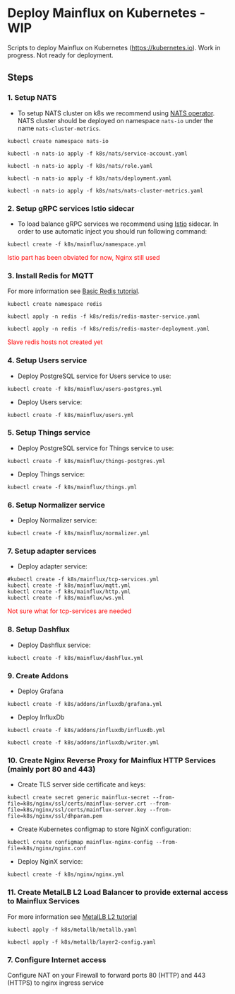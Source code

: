 # Deploy Mainflux on Kubernetes - WIP
Scripts to deploy Mainflux on Kubernetes (https://kubernetes.io). Work in progress. Not ready for deployment.

## Steps

### 1. Setup NATS

- To setup NATS cluster on k8s we recommend using [NATS operator](https://github.com/nats-io/nats-operator). NATS cluster should be deployed on namespace `nats-io` under the name `nats-cluster-metrics`.

```
kubectl create namespace nats-io

kubectl -n nats-io apply -f k8s/nats/service-account.yaml

kubectl -n nats-io apply -f k8s/nats/role.yaml

kubectl -n nats-io apply -f k8s/nats/deployment.yaml

kubectl -n nats-io apply -f k8s/nats/nats-cluster-metrics.yaml
```

### 2. Setup gRPC services Istio sidecar

- To load balance gRPC services we recommend using [Istio](https://istio.io/docs/setup/kubernetes/download-release/) sidecar. In order to use automatic inject you should run following command:

```
kubectl create -f k8s/mainflux/namespace.yml
```

<span style="color:red">Istio part has been obviated for now, Nginx still used </span>


### 3. Install Redis for MQTT

For more information see [Basic Redis tutorial](https://kubernetes.io/docs/tutorials/stateless-application/guestbook/).

```
kubectl create namespace redis

kubectl apply -n redis -f k8s/redis/redis-master-service.yaml

kubectl apply -n redis -f k8s/redis/redis-master-deployment.yaml
```

<span style="color:red">Slave redis hosts not created yet </span>


### 4. Setup Users service

- Deploy PostgreSQL service for Users service to use:

```
kubectl create -f k8s/mainflux/users-postgres.yml
```

- Deploy Users service:

```
kubectl create -f k8s/mainflux/users.yml
```

### 5. Setup Things service

- Deploy PostgreSQL service for Things service to use:

```
kubectl create -f k8s/mainflux/things-postgres.yml
```

- Deploy Things service:

```
kubectl create -f k8s/mainflux/things.yml
```

### 6. Setup Normalizer service

- Deploy Normalizer service:

```
kubectl create -f k8s/mainflux/normalizer.yml
```

### 7. Setup adapter services

- Deploy adapter service:

```
#kubectl create -f k8s/mainflux/tcp-services.yml
kubectl create -f k8s/mainflux/mqtt.yml
kubectl create -f k8s/mainflux/http.yml
kubectl create -f k8s/mainflux/ws.yml
```

<span style="color:red">Not sure what for tcp-services are needed </span>

### 8. Setup Dashflux

- Deploy Dashflux service:

```
kubectl create -f k8s/mainflux/dashflux.yml
```

### 9. Create Addons

- Deploy Grafana

```
kubectl create -f k8s/addons/influxdb/grafana.yml
```
- Deploy InfluxDb

```
kubectl create -f k8s/addons/influxdb/influxdb.yml

kubectl create -f k8s/addons/influxdb/writer.yml
```
### 10. Create Nginx Reverse Proxy for Mainflux HTTP Services (mainly port 80 and 443)

- Create TLS server side certificate and keys:

```
kubectl create secret generic mainflux-secret --from-file=k8s/nginx/ssl/certs/mainflux-server.crt --from-file=k8s/nginx/ssl/certs/mainflux-server.key --from-file=k8s/nginx/ssl/dhparam.pem
```

- Create Kubernetes configmap to store NginX configuration:

```
kubectl create configmap mainflux-nginx-config --from-file=k8s/nginx/nginx.conf
```

- Deploy NginX service:

```
kubectl create -f k8s/nginx/nginx.yml
```

### 11. Create MetalLB  L2 Load Balancer to provide external access to Mainflux Services

For more information see [MetalLB L2 tutorial](https://metallb.universe.tf/tutorial/layer2/)

```
kubectl apply -f k8s/metallb/metallb.yaml

kubectl apply -f k8s/metallb/layer2-config.yaml
```

### 7. Configure Internet access
Configure NAT on your Firewall to forward ports 80 (HTTP) and 443 (HTTPS) to nginx ingress service

